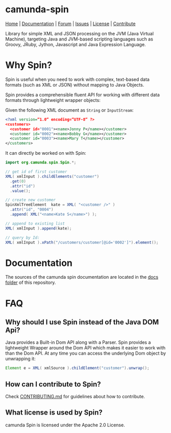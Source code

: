 camunda-spin
============

<p>
  <a href="http://camunda.org/">Home</a> |
  <a href="docs/index.md">Documentation</a> |
  <a href="http://camunda.org/community/forum.html">Forum</a> |
  <a href="https://app.camunda.com/jira/browse/CAM">Issues</a> |
  <a href="LICENSE">License</a> |
  <a href="CONTRIBUTING.md">Contribute</a>
</p>

Library for simple XML and JSON processing on the JVM (Java Virtual Machine), targeting Java and
JVM-based scripting languages such as Groovy, JRuby, Jython, Javascript and Java Expression
Language.

# Why Spin?

Spin is useful when you need to work with complex, text-based data formats (such as XML or JSON)
without mapping to Java Objects.

Spin provides a comprehensible fluent API for working with different data formats through 
lightweight wrapper objects:

Given the following XML document as `String` or `InputStream`:

```xml
<?xml version=“1.0“ encoding=“UTF-8“ ?>
<customers>
  <customer id="0001"><name>Jonny P</name></customer>
  <customer id="0002"><name>Bobby G</name></customer>
  <customer id="0003"><name>Mary T</name></customer>
</customers>
```

It can directly be worked on with Spin:

```java
import org.camunda.spin.Spin.*;

// get id of first customer
XML( xmlInput ).childElements("customer")
  .get(0)
  .attr("id")
  .value();

// create new customer
SpinXmlTreeElement  kate = XML( "<customer />" )
  .attr("id", "0004")
  .append( XML("<name>Kate S</name>") );

// append to existing list
XML( xmlInput ).append(kate);

// query by Id:
XML( xmlInput ).xPath("/customers/customer[@id='0002']").element();
```



# Documentation

The sources of the camunda spin documentation are located in the [docs folder](docs/index.md) 
of this repository.

# FAQ

## Why should I use Spin instead of the Java DOM Api?

Java provides a Built-in Dom API along with a Parser. Spin provides a lightweight Wrapper around
the Dom API which makes it easier to work with than the Dom API. At any time you can access the
underlying Dom object by unwrapping it: 

```java
Element e = XML( xmlSource ).childElement("customer").unwrap();
```

## How can I contribute to Spin?

Check [CONTRIBUTING.md](CONTRIBUTING.md) for guidelines about how to contribute.

## What license is used by Spin?

camunda Spin is licensed under the Apache 2.0 License.
